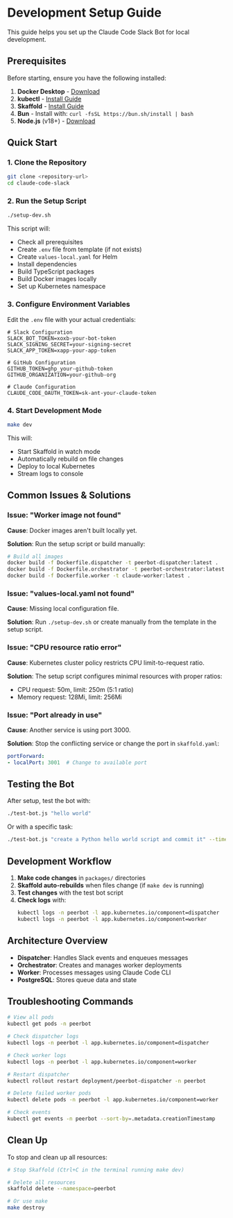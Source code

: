 # Development Setup Guide

This guide helps you set up the Claude Code Slack Bot for local development.

## Prerequisites

Before starting, ensure you have the following installed:

1. **Docker Desktop** - [Download](https://www.docker.com/products/docker-desktop)
2. **kubectl** - [Install Guide](https://kubernetes.io/docs/tasks/tools/)
3. **Skaffold** - [Install Guide](https://skaffold.dev/docs/install/)
4. **Bun** - Install with: `curl -fsSL https://bun.sh/install | bash`
5. **Node.js** (v18+) - [Download](https://nodejs.org/)

## Quick Start

### 1. Clone the Repository
```bash
git clone <repository-url>
cd claude-code-slack
```

### 2. Run the Setup Script
```bash
./setup-dev.sh
```

This script will:
- Check all prerequisites
- Create `.env` file from template (if not exists)
- Create `values-local.yaml` for Helm
- Install dependencies
- Build TypeScript packages
- Build Docker images locally
- Set up Kubernetes namespace

### 3. Configure Environment Variables

Edit the `.env` file with your actual credentials:

```env
# Slack Configuration
SLACK_BOT_TOKEN=xoxb-your-bot-token
SLACK_SIGNING_SECRET=your-signing-secret
SLACK_APP_TOKEN=xapp-your-app-token

# GitHub Configuration
GITHUB_TOKEN=ghp_your-github-token
GITHUB_ORGANIZATION=your-github-org

# Claude Configuration
CLAUDE_CODE_OAUTH_TOKEN=sk-ant-your-claude-token
```

### 4. Start Development Mode
```bash
make dev
```

This will:
- Start Skaffold in watch mode
- Automatically rebuild on file changes
- Deploy to local Kubernetes
- Stream logs to console

## Common Issues & Solutions

### Issue: "Worker image not found"

**Cause**: Docker images aren't built locally yet.

**Solution**: Run the setup script or build manually:
```bash
# Build all images
docker build -f Dockerfile.dispatcher -t peerbot-dispatcher:latest .
docker build -f Dockerfile.orchestrator -t peerbot-orchestrator:latest .
docker build -f Dockerfile.worker -t claude-worker:latest .
```

### Issue: "values-local.yaml not found"

**Cause**: Missing local configuration file.

**Solution**: Run `./setup-dev.sh` or create manually from the template in the setup script.

### Issue: "CPU resource ratio error"

**Cause**: Kubernetes cluster policy restricts CPU limit-to-request ratio.

**Solution**: The setup script configures minimal resources with proper ratios:
- CPU request: 50m, limit: 250m (5:1 ratio)
- Memory request: 128Mi, limit: 256Mi

### Issue: "Port already in use"

**Cause**: Another service is using port 3000.

**Solution**: Stop the conflicting service or change the port in `skaffold.yaml`:
```yaml
portForward:
- localPort: 3001  # Change to available port
```

## Testing the Bot

After setup, test the bot with:
```bash
./test-bot.js "hello world"
```

Or with a specific task:
```bash
./test-bot.js "create a Python hello world script and commit it" --timeout 30
```

## Development Workflow

1. **Make code changes** in `packages/` directories
2. **Skaffold auto-rebuilds** when files change (if `make dev` is running)
3. **Test changes** with the test bot script
4. **Check logs** with:
   ```bash
   kubectl logs -n peerbot -l app.kubernetes.io/component=dispatcher
   kubectl logs -n peerbot -l app.kubernetes.io/component=worker
   ```

## Architecture Overview

- **Dispatcher**: Handles Slack events and enqueues messages
- **Orchestrator**: Creates and manages worker deployments
- **Worker**: Processes messages using Claude Code CLI
- **PostgreSQL**: Stores queue data and state

## Troubleshooting Commands

```bash
# View all pods
kubectl get pods -n peerbot

# Check dispatcher logs
kubectl logs -n peerbot -l app.kubernetes.io/component=dispatcher

# Check worker logs
kubectl logs -n peerbot -l app.kubernetes.io/component=worker

# Restart dispatcher
kubectl rollout restart deployment/peerbot-dispatcher -n peerbot

# Delete failed worker pods
kubectl delete pods -n peerbot -l app.kubernetes.io/component=worker

# Check events
kubectl get events -n peerbot --sort-by=.metadata.creationTimestamp
```

## Clean Up

To stop and clean up all resources:
```bash
# Stop Skaffold (Ctrl+C in the terminal running make dev)

# Delete all resources
skaffold delete --namespace=peerbot

# Or use make
make destroy
```